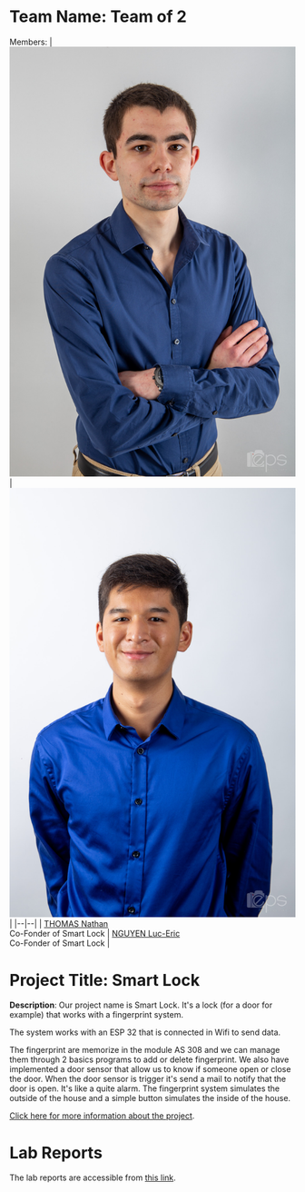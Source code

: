 # Team Name: Team of 2
Members: 
|![THOMAS Nathan](https://github.com/efrei-paris-sud/2020-H-Team-of-2/blob/main/assets/Nathan%20Thomas.jpg) |![NGUYEN Luc-Eric](https://github.com/efrei-paris-sud/2020-H-Team-of-2/blob/main/assets/Photo%20luc.jpg)  |
|--|--|
|  [THOMAS Nathan](https://github.com/username) <br> Co-Fonder of Smart Lock | [NGUYEN Luc-Eric](https://github.com/username) <br> Co-Fonder of Smart Lock |



# Project Title: Smart Lock
 **Description**: Our project name is Smart Lock. It's a lock (for a door for example) that works with a fingerprint system.

The system works with an ESP 32 that is connected in Wifi to send data.

The fingerprint are memorize in the module AS 308 and we can manage them through 2 basics programs to add or delete fingerprint. 
We also have implemented a door sensor that allow us to know if someone open or close the door. When the door sensor is trigger it's send a mail to notify that the door is open. It's like a quite alarm. 
The fingerprint system simulates the outside of the house and a simple button simulates the inside of the house.


 
[Click here for more information about the project](https://github.com/efrei-paris-sud/2020-H-Team-of-2/tree/main/project). 

# Lab Reports

The lab reports are accessible from [this link](lab).


